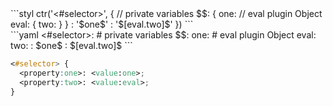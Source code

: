 <div data-size="270" data-examples="stylus" class="syntax"></div>
```styl
ctr('<#selector>', {
  // private variables
  $$: {
    one: <value:one>
    // eval plugin Object
    eval: {
      two: <value:two>
    }
  }
  <property:one>: '$one$'
  <property:two>: '$[eval.two]$'
})
```

<div data-size="270" data-examples="yaml" class="syntax"></div>
```yaml
<#selector>:
  # private variables
  $$:
    one: <value:one>
    # eval plugin Object
    eval:
      two: <value:eval>
  <property:one>: $one$
  <property:two>: $[eval.two]$
```


```css
<#selector> {
  <property:one>: <value:one>;
  <property:two>: <value:eval>;
}
```
<div class="cf"></div>




